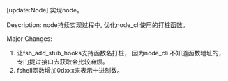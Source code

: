 [update:Node] 实现node。

Description:
node持续实现过程中, 优化node_cli使用的打桩函数。

Major Changes:
1. 让fsh_add_stub_hooks支持函数名打桩， 因为node_cli
   不知道函数地址的， 专门提过接口去获取会比较麻烦。
2. fshell函数增加0dxxx来表示十进制数。